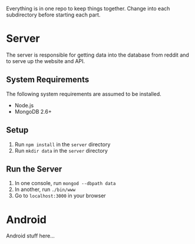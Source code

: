 Everything is in one repo to keep things together. Change into each subdirectory
before starting each part.

# Server
The server is responsible for getting data into the database from reddit and
to serve up the website and API.

## System Requirements
The following system requirements are assumed to be installed.

* Node.js
* MongoDB 2.6+

## Setup
1. Run ``npm install`` in the ``server`` directory
2. Run ``mkdir data`` in the ``server`` directory

## Run the Server
1. In one console, run ``mongod --dbpath data``
2. In another, run ``./bin/www``
3. Go to ``localhost:3000`` in your browser

# Android
Android stuff here...